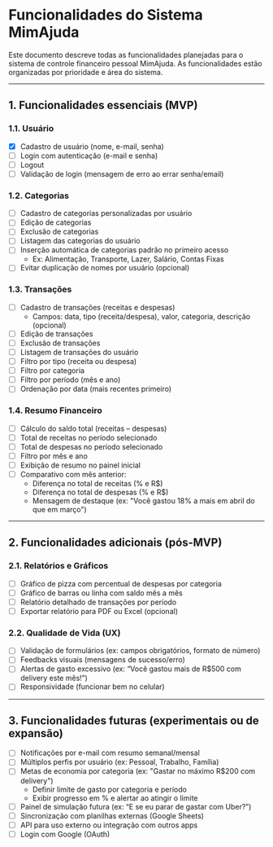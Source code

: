 # Funcionalidades do Sistema MimAjuda 

Este documento descreve todas as funcionalidades planejadas para o sistema de controle financeiro pessoal MimAjuda. As funcionalidades estão organizadas por prioridade e área do sistema.

---

## 1. Funcionalidades essenciais (MVP)

### 1.1. Usuário
- [x] Cadastro de usuário (nome, e-mail, senha)
- [ ] Login com autenticação (e-mail e senha)
- [ ] Logout
- [ ] Validação de login (mensagem de erro ao errar senha/email)

### 1.2. Categorias
- [ ] Cadastro de categorias personalizadas por usuário
- [ ] Edição de categorias
- [ ] Exclusão de categorias
- [ ] Listagem das categorias do usuário
- [ ] Inserção automática de categorias padrão no primeiro acesso
  - Ex: Alimentação, Transporte, Lazer, Salário, Contas Fixas
- [ ] Evitar duplicação de nomes por usuário (opcional)

### 1.3. Transações
- [ ] Cadastro de transações (receitas e despesas)
  - Campos: data, tipo (receita/despesa), valor, categoria, descrição (opcional)
- [ ] Edição de transações
- [ ] Exclusão de transações
- [ ] Listagem de transações do usuário
- [ ] Filtro por tipo (receita ou despesa)
- [ ] Filtro por categoria
- [ ] Filtro por período (mês e ano)
- [ ] Ordenação por data (mais recentes primeiro)

### 1.4. Resumo Financeiro
- [ ] Cálculo do saldo total (receitas – despesas)
- [ ] Total de receitas no período selecionado
- [ ] Total de despesas no período selecionado
- [ ] Filtro por mês e ano
- [ ] Exibição de resumo no painel inicial
- [ ] Comparativo com mês anterior:
  - Diferença no total de receitas (% e R$)
  - Diferença no total de despesas (% e R$)
  - Mensagem de destaque (ex: "Você gastou 18% a mais em abril do que em março")

---

## 2. Funcionalidades adicionais (pós-MVP)

### 2.1. Relatórios e Gráficos
- [ ] Gráfico de pizza com percentual de despesas por categoria
- [ ] Gráfico de barras ou linha com saldo mês a mês
- [ ] Relatório detalhado de transações por período
- [ ] Exportar relatório para PDF ou Excel (opcional)

### 2.2. Qualidade de Vida (UX)
- [ ] Validação de formulários (ex: campos obrigatórios, formato de número)
- [ ] Feedbacks visuais (mensagens de sucesso/erro)
- [ ] Alertas de gasto excessivo (ex: “Você gastou mais de R$500 com delivery este mês!”)
- [ ] Responsividade (funcionar bem no celular)

---

## 3. Funcionalidades futuras (experimentais ou de expansão)

- [ ] Notificações por e-mail com resumo semanal/mensal
- [ ] Múltiplos perfis por usuário (ex: Pessoal, Trabalho, Família)
- [ ] Metas de economia por categoria (ex: "Gastar no máximo R$200 com delivery")
  - Definir limite de gasto por categoria e período
  - Exibir progresso em % e alertar ao atingir o limite
- [ ] Painel de simulação futura (ex: “E se eu parar de gastar com Uber?”)
- [ ] Sincronização com planilhas externas (Google Sheets)
- [ ] API para uso externo ou integração com outros apps
- [ ] Login com Google (OAuth)
